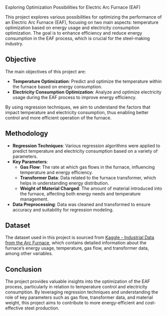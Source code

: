  Exploring Optimization Possibilities for Electric Arc Furnace (EAF)

This project explores various possibilities for optimizing the performance of an Electric Arc Furnace (EAF), focusing on two main aspects: temperature optimization based on energy usage and electricity consumption optimization. The goal is to enhance efficiency and reduce energy consumption in the EAF process, which is crucial for the steel-making industry.

## Objective

The main objectives of this project are:
- **Temperature Optimization**: Predict and optimize the temperature within the furnace based on energy consumption.
- **Electricity Consumption Optimization**: Analyze and optimize electricity usage during the EAF process to improve energy efficiency.

By using regression techniques, we aim to understand the factors that impact temperature and electricity consumption, thus enabling better control and more efficient operation of the furnace.

## Methodology

- **Regression Techniques**: Various regression algorithms were applied to predict temperature and electricity consumption based on a variety of parameters.
- **Key Parameters**:
  - **Gas Flow**: The rate at which gas flows in the furnace, influencing temperature and energy efficiency.
  - **Transformer Data**: Data related to the furnace transformer, which helps in understanding energy distribution.
  - **Weight of Material Charged**: The amount of material introduced into the furnace, affecting both energy needs and temperature management.
- **Data Preprocessing**: Data was cleaned and transformed to ensure accuracy and suitability for regression modeling.

## Dataset

The dataset used in this project is sourced from [Kaggle - Industrial Data from the Arc Furnace](https://www.kaggle.com/datasets/yuriykatser/industrial-data-from-the-arc-furnace), which contains detailed information about the furnace’s energy usage, temperature, gas flow, and transformer data, among other variables.

## Conclusion

The project provides valuable insights into the optimization of the EAF process, particularly in relation to temperature control and electricity consumption. By leveraging regression techniques and understanding the role of key parameters such as gas flow, transformer data, and material weight, this project aims to contribute to more energy-efficient and cost-effective steel production.
